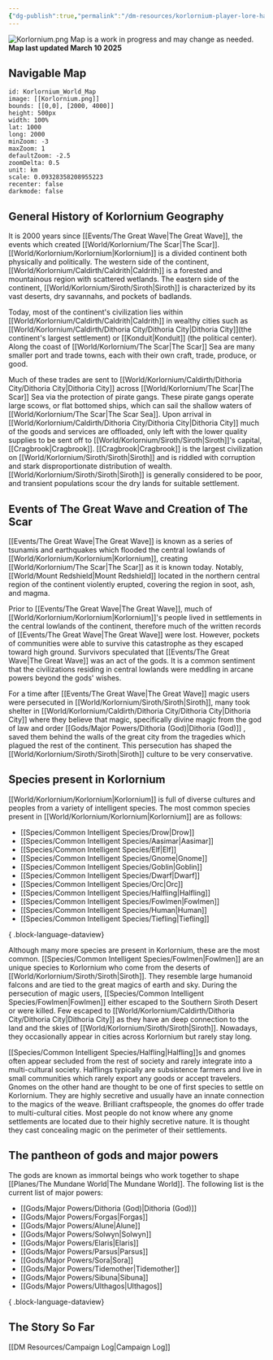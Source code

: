 ```yaml
---
{"dg-publish":true,"permalink":"/dm-resources/korlornium-player-lore-handout/","tags":["gardenEntry"],"created":"2025-02-24T18:20:10.393-07:00"}
---
```


![Korlornium.png](/img/user/Images/Korlornium.png)
Map is a work in progress and may change as needed.
**Map last updated March 10 2025**

## Navigable Map


```leaflet  
id: Korlornium_World_Map 
image: [[Korlornium.png]] 
bounds: [[0,0], [2000, 4000]] 
height: 500px
width: 100% 
lat: 1000   
long: 2000 
minZoom: -3 
maxZoom: 1  
defaultZoom: -2.5   
zoomDelta: 0.5  
unit: km 
scale: 0.09328358208955223 
recenter: false  
darkmode: false
```

## General History of Korlornium Geography
It is 2000 years since [[Events/The Great Wave\|The Great Wave]], the events which created [[World/Korlornium/The Scar\|The Scar]]. [[World/Korlornium/Korlornium\|Korlornium]] is a divided continent both physically and politically. The western side of the continent, [[World/Korlornium/Caldirth/Caldrith\|Caldrith]] is a forested and mountainous region with scattered wetlands. The eastern side of the continent, [[World/Korlornium/Siroth/Siroth\|Siroth]] is characterized by its vast deserts, dry savannahs, and pockets of badlands.

Today, most of the continent's civilization lies within [[World/Korlornium/Caldirth/Caldrith\|Caldrith]] in wealthy cities such as [[World/Korlornium/Caldirth/Dithoria City/Dithoria City\|Dithoria City]](the continent's largest settlement) or [[Konduit\|Konduit]] (the political center). Along the coast of [[World/Korlornium/The Scar\|The Scar]] Sea are many smaller port and trade towns, each with their own craft, trade, produce, or good. 

Much of these trades are sent to [[World/Korlornium/Caldirth/Dithoria City/Dithoria City\|Dithoria City]] across [[World/Korlornium/The Scar\|The Scar]] Sea via the protection of pirate gangs. These pirate gangs operate large scows, or flat bottomed ships, which can sail the shallow waters of [[World/Korlornium/The Scar\|The Scar Sea]]. Upon arrival in [[World/Korlornium/Caldirth/Dithoria City/Dithoria City\|Dithoria City]] much of the goods and services are offloaded, only left with the lower quality supplies to be sent off to [[World/Korlornium/Siroth/Siroth\|Siroth]]'s capital, [[Cragbrook\|Cragbrook]]. [[Cragbrook\|Cragbrook]] is the largest civilization on [[World/Korlornium/Siroth/Siroth\|Siroth]] and is riddled with corruption and stark disproportionate distribution of wealth. [[World/Korlornium/Siroth/Siroth\|Siroth]] is generally considered to be poor, and transient populations scour the dry lands for suitable settlement. 


## Events of The Great Wave and Creation of The Scar
[[Events/The Great Wave\|The Great Wave]] is known as a series of tsunamis and earthquakes which flooded the central lowlands of [[World/Korlornium/Korlornium\|Korlornium]], creating [[World/Korlornium/The Scar\|The Scar]] as it is known today. Notably, [[World/Mount Redshield\|Mount Redshield]] located in the northern central region of the continent violently erupted, covering the region in soot, ash, and magma. 

Prior to [[Events/The Great Wave\|The Great Wave]], much of [[World/Korlornium/Korlornium\|Korlornium]]'s people lived in settlements in the central lowlands of the continent, therefore much of the written records of [[Events/The Great Wave\|The Great Wave]] were lost. However, pockets of communities were able to survive this catastrophe as they escaped toward high ground. Survivors speculated that [[Events/The Great Wave\|The Great Wave]] was an act of the gods. It is a common sentiment that the civilizations residing in central lowlands were meddling in arcane powers beyond the gods' wishes. 

For a time after [[Events/The Great Wave\|The Great Wave]] magic users were persecuted in [[World/Korlornium/Siroth/Siroth\|Siroth]], many took shelter in [[World/Korlornium/Caldirth/Dithoria City/Dithoria City\|Dithoria City]] where they believe that magic, specifically divine magic from the god of law and order [[Gods/Major Powers/Dithoria (God)\|Dithoria (God)]] , saved them behind the walls of the great city from the tragedies which plagued the rest of the continent. This persecution has shaped the [[World/Korlornium/Siroth/Siroth\|Siroth]] culture to be very conservative.
 
## Species present in Korlornium
[[World/Korlornium/Korlornium\|Korlornium]] is full of diverse cultures and peoples from a variety of intelligent species.
The most common species present in [[World/Korlornium/Korlornium\|Korlornium]] are as follows:
- [[Species/Common Intelligent Species/Drow\|Drow]]
- [[Species/Common Intelligent Species/Aasimar\|Aasimar]]
- [[Species/Common Intelligent Species/Elf\|Elf]]
- [[Species/Common Intelligent Species/Gnome\|Gnome]]
- [[Species/Common Intelligent Species/Goblin\|Goblin]]
- [[Species/Common Intelligent Species/Dwarf\|Dwarf]]
- [[Species/Common Intelligent Species/Orc\|Orc]]
- [[Species/Common Intelligent Species/Halfling\|Halfling]]
- [[Species/Common Intelligent Species/Fowlmen\|Fowlmen]]
- [[Species/Common Intelligent Species/Human\|Human]]
- [[Species/Common Intelligent Species/Tiefling\|Tiefling]]

{ .block-language-dataview}

Although many more species are present in Korlornium, these are the most common. 
[[Species/Common Intelligent Species/Fowlmen\|Fowlmen]] are an unique species to Korlornium who come from the deserts of [[World/Korlornium/Siroth/Siroth\|Siroth]]. They resemble large humanoid falcons and are tied to the great magics of earth and sky. During the persecution of magic users, [[Species/Common Intelligent Species/Fowlmen\|Fowlmen]] either escaped to the Southern Siroth Desert or were killed. Few escaped to [[World/Korlornium/Caldirth/Dithoria City/Dithoria City\|Dithoria City]] as they have an deep connection to the land and the skies of [[World/Korlornium/Siroth/Siroth\|Siroth]]. Nowadays, they occasionally appear in cities across Korlornium but rarely stay long.

[[Species/Common Intelligent Species/Halfling\|Halfling]]s and gnomes often appear secluded from the rest of society and rarely integrate into a multi-cultural society. Halflings typically are subsistence farmers and live in small communities which rarely export any goods or accept travelers. Gnomes on the other hand are thought to be one of first species to settle on Korlornium. They are highly secretive and usually have an innate connection to the magics of the weave. Brilliant craftspeople, the gnomes do offer trade to multi-cultural cities. Most people do not know where any gnome settlements are located due to their highly secretive nature. It is thought they cast concealing magic on the perimeter of their settlements.


## The pantheon of gods and major powers
The gods are known as immortal beings who work together to shape [[Planes/The Mundane World\|The Mundane World]].
The following list is the current list of major powers:

- [[Gods/Major Powers/Dithoria (God)\|Dithoria (God)]]
- [[Gods/Major Powers/Forgas\|Forgas]]
- [[Gods/Major Powers/Alune\|Alune]]
- [[Gods/Major Powers/Solwyn\|Solwyn]]
- [[Gods/Major Powers/Elaris\|Elaris]]
- [[Gods/Major Powers/Parsus\|Parsus]]
- [[Gods/Major Powers/Sora\|Sora]]
- [[Gods/Major Powers/Tidemother\|Tidemother]]
- [[Gods/Major Powers/Sibuna\|Sibuna]]
- [[Gods/Major Powers/Ulthagos\|Ulthagos]]

{ .block-language-dataview}

## The Story So Far
[[DM Resources/Campaign Log\|Campaign Log]]